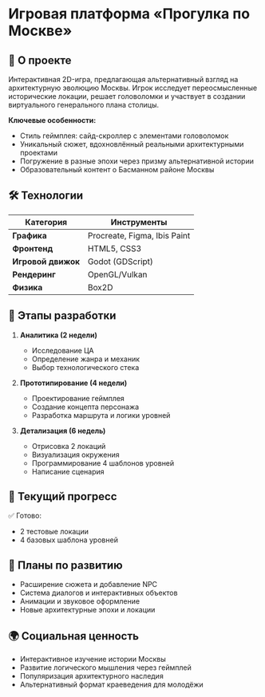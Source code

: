 # Игровая платформа «Прогулка по Москве»

## 📌 О проекте
Интерактивная 2D-игра, предлагающая альтернативный взгляд на архитектурную эволюцию Москвы. Игрок исследует переосмысленные исторические локации, решает головоломки и участвует в создании виртуального генерального плана столицы.

**Ключевые особенности:**
- Стиль геймплея: сайд-скроллер с элементами головоломок
- Уникальный сюжет, вдохновлённый реальными архитектурными проектами
- Погружение в разные эпохи через призму альтернативной истории
- Образовательный контент о Басманном районе Москвы

## 🛠 Технологии
| Категория       | Инструменты                     |
|-----------------|---------------------------------|
| **Графика**     | Procreate, Figma, Ibis Paint    |
| **Фронтенд**    | HTML5, CSS3                     |
| **Игровой движок** | Godot (GDScript)              |
| **Рендеринг**   | OpenGL/Vulkan                   |
| **Физика**      | Box2D                           |

## 📅 Этапы разработки
1. **Аналитика (2 недели)**  
   - Исследование ЦА  
   - Определение жанра и механик  
   - Выбор технологического стека  

2. **Прототипирование (4 недели)**  
   - Проектирование геймплея  
   - Создание концепта персонажа  
   - Разработка маршрута и логики уровней  

3. **Детализация (6 недель)**  
   - Отрисовка 2 локаций  
   - Визуализация окружения  
   - Программирование 4 шаблонов уровней  
   - Написание сценария  

## 🚀 Текущий прогресс
✅ Готово:  
- 2 тестовые локации  
- 4 базовых шаблона уровней  

## 🔮 Планы по развитию
- Расширение сюжета и добавление NPC
- Система диалогов и интерактивных объектов
- Анимации и звуковое оформление
- Новые архитектурные эпохи и локации

## 🌍 Социальная ценность
- Интерактивное изучение истории Москвы
- Развитие логического мышления через геймплей
- Популяризация архитектурного наследия
- Альтернативный формат краеведения для молодёжи
